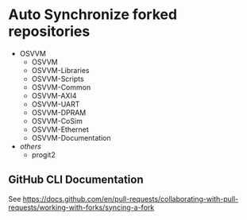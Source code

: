 # Auto Synchronize forked repositories

* OSVVM
  * OSVVM
  * OSVVM-Libraries
  * OSVVM-Scripts
  * OSVVM-Common
  * OSVVM-AXI4
  * OSVVM-UART
  * OSVVM-DPRAM
  * OSVVM-CoSim
  * OSVVM-Ethernet
  * OSVVM-Documentation
* *others*
  * progit2


## GitHub CLI Documentation

See https://docs.github.com/en/pull-requests/collaborating-with-pull-requests/working-with-forks/syncing-a-fork
